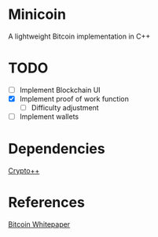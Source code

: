 # Minicoin
A lightweight Bitcoin implementation in C++

# TODO
 - [ ] Implement Blockchain UI
 - [X] Implement proof of work function
    - [ ] Difficulty adjustment
- [ ] Implement wallets

# Dependencies
[Crypto++](https://www.cryptopp.com/)

# References
[Bitcoin Whitepaper](https://bitcoin.org/bitcoin.pdf)